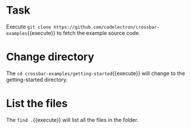 # Task 
Execute `git clone https://github.com/codelectron/crossbar-examples`{{execute}} to fetch the example source code.

# Change directory
The `cd crossbar-examples/getting-started`{{execute}} will change to the getting-started directory.

# List the files
The `find .`{{execute}} will list all the files in the folder.

